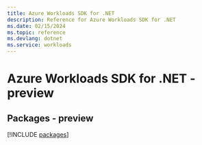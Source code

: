 ```yaml
---
title: Azure Workloads SDK for .NET
description: Reference for Azure Workloads SDK for .NET
ms.date: 02/15/2024
ms.topic: reference
ms.devlang: dotnet
ms.service: workloads
---
```

# Azure Workloads SDK for .NET - preview
## Packages - preview
[!INCLUDE [packages](workloads-index.md)]